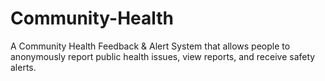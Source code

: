 # Community-Health
A Community Health Feedback &amp; Alert System that allows people to anonymously report public health issues, view reports, and receive safety alerts.
